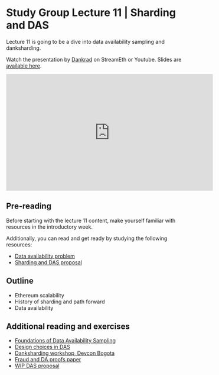 # Study Group Lecture 11 | Sharding and DAS

Lecture 11 is going to be a dive into data availability sampling and danksharding. 

Watch the presentation by [Dankrad](https://twitter.com/dankrad) on StreamEth or Youtube. Slides are [available here](https://github.com/eth-protocol-fellows/protocol-studies/blob/main/docs/eps/presentations/week6_research.pdf). 

<iframe width="560" height="315" src="https://www.youtube.com/embed/ro2AGRkLC2s?si=IaNwL7OXl5tQvqOM" title="YouTube video player" frameborder="0" allow="accelerometer; autoplay; clipboard-write; encrypted-media; gyroscope; picture-in-picture; web-share" referrerpolicy="strict-origin-when-cross-origin" allowfullscreen></iframe>

## Pre-reading

Before starting with the lecture 11 content, make yourself familiar with resources in the introductory week. 

Additionally, you can read and get ready by studying the following resources:

- [Data availability problem](https://www.youtube.com/watch?v=OJT_fR7wexw)
- [Sharding and DAS proposal](https://hackmd.io/@vbuterin/sharding_proposal)

## Outline

- Ethereum scalability
- History of sharding and path forward
- Data availability

## Additional reading and exercises 

- [Foundations of Data Availability Sampling](https://www.youtube.com/watch?v=KUNE3kR1kwU)
- [Design choices in DAS](https://www.youtube.com/watch?v=Al7Jns8bCO4)
- [Danksharding workshop, Devcon Bogota](https://www.youtube.com/watch?v=8L2C6RDMV9Q)
- [Fraud and DA proofs paper](https://arxiv.org/abs/1809.09044)
- [WIP DAS proposal](https://hackmd.io/@vbuterin/das)

